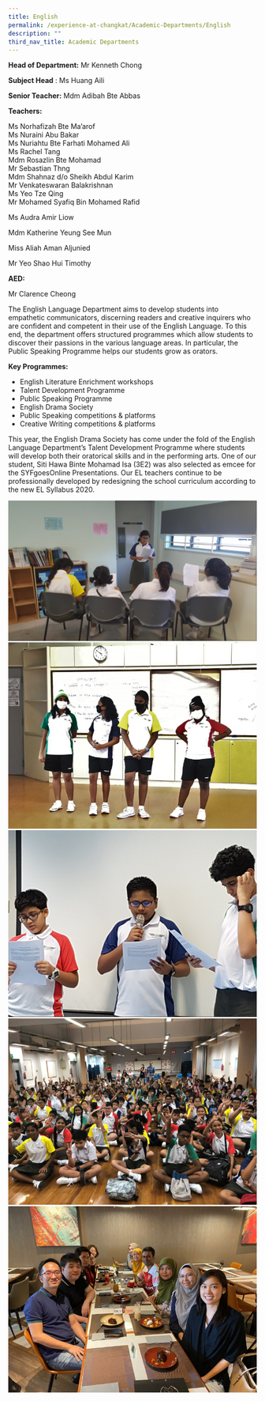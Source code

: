 ```yaml
---
title: English
permalink: /experience-at-changkat/Academic-Departments/English
description: ""
third_nav_title: Academic Departments
---
```

**Head of Department:** Mr Kenneth Chong  
  
**Subject Head** : Ms Huang Aili  
  
**Senior Teacher:** Mdm Adibah Bte Abbas  
  

**Teachers:**

Ms Norhafizah Bte Ma’arof  
Ms Nuraini Abu Bakar  
Ms Nuriahtu Bte Farhati Mohamed Ali  
Ms Rachel Tang  
Mdm Rosazlin Bte Mohamad  
Mr Sebastian Thng  
Mdm Shahnaz d/o Sheikh Abdul Karim  
Mr Venkateswaran Balakrishnan  
Ms Yeo Tze Qing  
Mr Mohamed Syafiq Bin Mohamed Rafid  

Ms Audra Amir Liow

Mdm Katherine Yeung See Mun

Miss Aliah Aman Aljunied

Mr Yeo Shao Hui Timothy  

  

**AED:**

Mr Clarence Cheong

  
The English Language Department aims to develop students into empathetic communicators, discerning readers and creative inquirers who are confident and competent in their use of the English Language. To this end, the department offers structured programmes which allow students to discover their passions in the various language areas. In particular, the Public Speaking Programme helps our students grow as orators.  

**Key Programmes:**

*   English Literature Enrichment workshops 
*   Talent Development Programme 
*   Public Speaking Programme 
*   English Drama Society 
*   Public Speaking competitions & platforms 
*   Creative Writing competitions & platforms  
    

  
This year, the English Drama Society has come under the fold of the English Language Department’s Talent Development Programme where students will develop both their oratorical skills and in the performing arts. One of our student, Siti Hawa Binte Mohamad Isa (3E2) was also selected as emcee for the SYFgoesOnline Presentations. Our EL teachers continue to be professionally developed by redesigning the school curriculum according to the new EL Syllabus 2020.

![](/images/EL%20Dept_b.png)
![](/images/EL%20Dept_c.png)
![](/images/EL%20Dept_d.png)
![](/images/EL%20Dept_g.png)
![](/images/EL%20Dept_e.png)